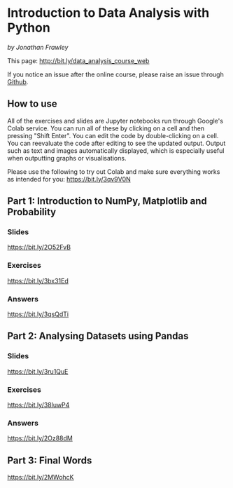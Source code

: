 # Introduction to Data Analysis with Python
*by Jonathan Frawley*

This page: <http://bit.ly/data_analysis_course_web>

If you notice an issue after the online course, please raise an issue through [Github](https://github.com/jonathanfrawley/data_analysis_course).

## How to use
All of the exercises and slides are Jupyter notebooks run through Google's Colab service.
You can run all of these by clicking on a cell and then pressing "Shift Enter".
You can edit the code by double-clicking on a cell.
You can reevaluate the code after editing to see the updated output.
Output such as text and images automatically displayed, which is especially useful when outputting graphs or visualisations.

Please use the following to try out Colab and make sure everything works as intended for you: <https://bit.ly/3qv9V0N>

## Part 1: Introduction to NumPy, Matplotlib and Probability 
### Slides
<https://bit.ly/2O52FvB>
 
### Exercises
<https://bit.ly/3bx31Ed>

### Answers
<https://bit.ly/3qsQdTi>

## Part 2: Analysing Datasets using Pandas
### Slides
<https://bit.ly/3ru1QuE>
 
### Exercises
<https://bit.ly/38luwP4>

### Answers
<https://bit.ly/2Oz88dM>

## Part 3: Final Words
<https://bit.ly/2MWohcK>
